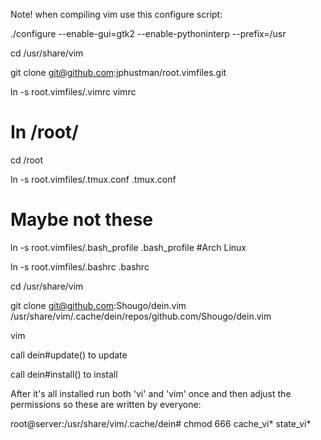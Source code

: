 
Note! when compiling vim use this configure script:

./configure --enable-gui=gtk2 --enable-pythoninterp --prefix=/usr

cd /usr/share/vim

git clone git@github.com:jphustman/root.vimfiles.git

ln -s root.vimfiles/.vimrc vimrc

# In /root/
cd /root

ln -s root.vimfiles/.tmux.conf .tmux.conf

# Maybe not these
ln -s root.vimfiles/.bash_profile .bash_profile #Arch Linux

ln -s root.vimfiles/.bashrc .bashrc

cd /usr/share/vim

git clone git@github.com:Shougo/dein.vim /usr/share/vim/.cache/dein/repos/github.com/Shougo/dein.vim

vim

call dein#update() to update

call dein#install() to install


After it's all installed run both 'vi' and 'vim' once and then adjust the permissions so these are written by everyone:

root@server:/usr/share/vim/.cache/dein# chmod 666 cache_vi* state_vi*


